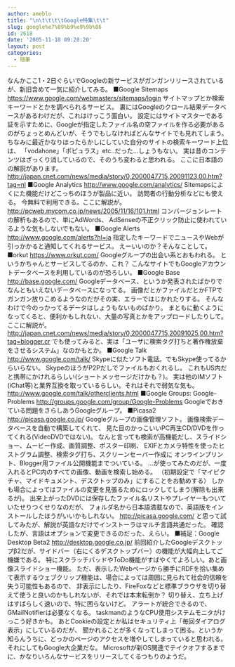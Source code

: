 ```yaml
---
author: ameblo
title: "\n\t\t\t\tGoogle特集\t\t"
slug: google%e7%89%b9%e9%9b%86
id: 2618
date: '2005-11-18 09:28:20'
layout: post
categories:
  - 随筆
---
```


なんかここ1・2日ぐらいでGoogleの新サービスがガンガンリリースされているが、新旧含めて一気に紹介してみる。 ■Google Sitemaps https://www.google.com/webmasters/sitemaps/login サイトマップとか検索キーワードとかを調べられるサービス。 裏にはGoogleのクロール結果データベースがあるわけだが、これはけっこう面白い。 設定にはサイトマスターである証を示すために、Googleが指定したファイル名の空ファイルを作る必要があるのがちょっとめんどいが、そうでもしなければどんなサイトでも見れてしまう。 ちなみに最近かなりほったらかしにしていた自分のサイトの検索キーワード上位は、 「vodahone」「ポピュラス」etc..だった…しょうもない。 実は昔のコンテンツはざっくり消しているので、そのうち変わると思われる。 ここに日本語のの解説があります。 http://japan.cnet.com/news/media/story/0,2000047715,20091123,00.htm?tag=nl ■Google Analytics http://www.google.com/analytics/ Sitemapsによくにた機能だけどこっちのほうが製品に近い。 訪問者の行動分析などにも使える。 今無料で利用できる。ここに解説が。 http://pcweb.mycom.co.jp/news/2005/11/16/101.html コンバージョンレートの解析もあるので、単にAdWords、 AdSenseの不正クリック防止に使われているような気もしないでもない。 ■Google Alerts http://www.google.com/alerts?hl=ja 指定したキーワードでニュースやWebが引っかかると通知してくれるサービス。 えーいいのか？そんなことして。 ■orkut https://www.orkut.com/ Googleグループの出会い系とおもわれる。 というかちゃんとサービスしてるのか、これ？ こんなサイトでもGoogleアカウントデータベースを利用しているのが恐ろしい。 ■Google Base http://base.google.com/ Googleデータベース、というか発表されたばかりでなんともいえないデータベースになってる。 画像だとかファイルだとかFTPでガンガン放りこめるようなのだがその実、エラーではじかれたりする。 そんなわけで今のっかってるデータはしょうもないものばかり。 まともに動くようになってくると、便利かもしれない、大量の写真とかをアップロードしたりして。 ここに解説が。 http://japan.cnet.com/news/media/story/0,2000047715,20091025,00.htm?tag=blogger.cr でも使ってみると、実は「ユーザに検索タグ打ちと著作権放棄をさせるシステム」なのかもとか。 ■Google Talk http://www.google.com/talk/ Skypeに似たソフト電話。でもSkype使ってるからいらない。 SkypeのほうがP2Pだしでファイルもおくれるし。 これもUS内だと携帯にかけれるらしい(ショートメッセージだけかも？)。 実は他のIMソフト(iChat等)と業界互換を取っているらしい。それはそれで弱気な気も。 http://www.google.com/talk/otherclients.html ■Google Groups: Google-Problems http://groups.google.com/group/Google-Problems Googleでおきている問題をさらしあうGoogleグループ。 ■Picasa2 http://picasa.google.co.jp/ Googleグループの画像管理ソフト。 画像検索データベースを自動で構築してくれて、 見た目のかっこいいPC再生CD/DVDを作ってくれる(VideoDVDではない)。 なんと言っても検索が高機能だし、スライドショー、ムービー作成、画質調整、ポスター印刷、 EXIFとカメラ特性を使ったヒストグラム調整、検索タグ打ち、スクリーンセーバー作成に オンラインプリント、Blogger用ファイル公開機能までついている。 …が使ってみたのだが、一度入れるとPC内のすべての画像、動画を検索し始める。 （初期設定で「マイピクチャ、マイドキュメント、デスクトップのみ」にすることをお勧めする） しかも場合によってはファイルの変更を見張るためにロックしてしまう(解除も出来るが)。 出来上がったDVDには保存したファイル名リストやプレイヤーもついていたせりつくせりなのだが、 フォルダ名から日本語満載なので、英語版をインストールしたほうがいいかもしれない。 http://picasa.google.com/ と思って試してみたが、解説が英語なだけでインストーラはマルチ言語共通だった。 確認したが、言語はオプションで変更できるのだった、えらい。 ■補足：Google Desktop Beta2 http://desktop.google.co.jp/ 前回紹介したGoogleデスクトップβ2だが、サイドバー（右にくるデスクトップバー）の機能が大幅向上してご機嫌である。 特にスクラッチパッドやToDo機能がすばやくてよろしい。あと画像スライドショー機能。 ただ、表示したWebページから勝手にRDFを拾い集めて表示するウェブクリップ機能は、場合によっては周囲に見られて社会的信頼を失う可能性もあるので、 非表示にしたり、FireFoxなどと標準ブラウザを切り替えて使うと良いのかもしれないが、それでは本末転倒か？ 切り替え、立ち上げはすばらしく速いので、特に困らないけど。 アラートが統合できるので、GMailNotifierは必要なくなる。 taskmanのようなCPU使用システムモニタがけっこう好きかも。 あとCookieの設定とか私はセキュリティ上「毎回ダイアログ表示」にしているのだが、 聞かれることが多くなってしまって困る。というか知らんうちに、どっかのページのアクセスを増やしてしまっていると思われる。 それにしてもGoogle大企業だな。 Microsoftが新OS関連でテイクオフするまでに、かなりいろんなサービスをリリースしてくるつもりのようだ。